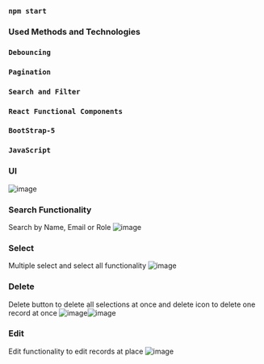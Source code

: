 
### `npm start`

### Used Methods and Technologies
### `Debouncing`
### `Pagination`
### `Search and Filter`
### `React Functional Components` 
### `BootStrap-5`
### `JavaScript`

### UI
![image](https://user-images.githubusercontent.com/53818773/166484982-c6c5e52d-4e98-4efd-87bc-72f11dc0d53b.png)

### Search Functionality
Search by Name, Email or Role 
![image](https://user-images.githubusercontent.com/53818773/166485177-0e523cbb-03f7-4a4c-9708-e7052ae1a196.png)


### Select
Multiple select and select all functionality
![image](https://user-images.githubusercontent.com/53818773/166485287-0db5c2c9-178e-4a6f-9254-f7d071aa3603.png)

### Delete
Delete button to delete all selections at once and delete icon to delete one record at once
![image](https://user-images.githubusercontent.com/53818773/166485584-13acd5c5-fd27-4d68-bf05-1e9c2b08c9e2.png)![image](https://user-images.githubusercontent.com/53818773/166619469-0cc23ae8-68ef-48a5-a55a-f7e8f73eb4df.png)


### Edit
Edit functionality to edit records at place
![image](https://user-images.githubusercontent.com/53818773/166485808-6d228a40-9efc-49f5-962e-4e30a5b956b8.png)
